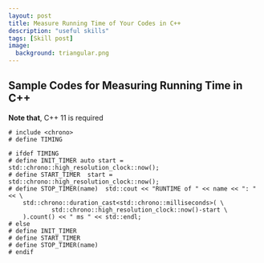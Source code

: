 ```yaml
---
layout: post
title: Measure Running Time of Your Codes in C++
description: "useful skills"
tags: [Skill post]
image:
  background: triangular.png
---
```


## Sample Codes for Measuring Running Time in C++

**Note that**, C++ 11 is required

```
# include <chrono>    
# define TIMING  
 
# ifdef TIMING  
# define INIT_TIMER auto start = std::chrono::high_resolution_clock::now();  
# define START_TIMER  start = std::chrono::high_resolution_clock::now();  
# define STOP_TIMER(name)  std::cout << "RUNTIME of " << name << ": " << \  
    std::chrono::duration_cast<std::chrono::milliseconds>( \  
            std::chrono::high_resolution_clock::now()-start \  
    ).count() << " ms " << std::endl;   
# else  
# define INIT_TIMER  
# define START_TIMER  
# define STOP_TIMER(name)  
# endif  
```
  


